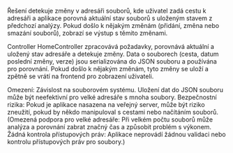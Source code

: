 Řešení detekuje změny v adresáři souborů, kde uživatel zadá cestu k adresáři a aplikace porovná aktuální stav souborů s uloženým stavem z předchozí analýzy. 
Pokud došlo k nějakým změnám (přidání, změna nebo smazání souborů), zobrazí se výstup s těmito změnami.

Controller HomeController zpracovává požadavky, porovnává aktuální a uložený stav adresáře a detekuje změny.
Data o souborech (cesta, datum poslední změny, verze) jsou serializována do JSON souboru a používána pro porovnání.
Pokud došlo k nějakým změnám, tyto změny se uloží a zpětně se vrátí na frontend pro zobrazení uživateli.

Omezení:
Závislost na souborovém systému.
Uložení dat do JSON souboru může být neefektivní pro velké adresáře s mnoha soubory.
Bezpečnostní rizika: Pokud je aplikace nasazena na veřejný server, může být riziko zneužití, pokud by někdo manipuloval s cestami nebo načítáním souborů.
(Omezená podpora pro velké adresáře: Při velkém počtu souborů může analýza a porovnání zabrat značný čas a způsobit problém s výkonem.
Žádná kontrola přístupových práv: Aplikace neprovádí žádnou validaci nebo kontrolu přístupových práv pro soubory.)

